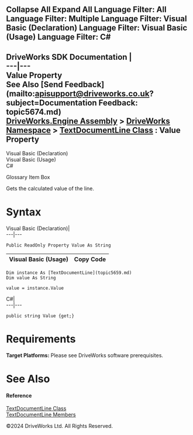        

 Collapse All Expand All  Language Filter: All  Language Filter: Multiple  Language Filter: Visual Basic (Declaration) Language Filter: Visual Basic (Usage) Language Filter: C#  
---  
DriveWorks SDK Documentation  |   
---|---  
Value Property   
See Also [Send Feedback](mailto:apisupport@driveworks.co.uk?subject=Documentation Feedback: topic5674.md)  
[DriveWorks.Engine Assembly](topic2156.md) > [DriveWorks Namespace](topic2159.md) > [TextDocumentLine Class](topic5659.md) : Value Property  
---  
  
Visual Basic (Declaration)    
Visual Basic (Usage)    
C# 

Glossary Item Box

Gets the calculated value of the line. 

# Syntax

Visual Basic (Declaration)|   
---|---  
      
    
    Public ReadOnly Property Value As String  
  
Visual Basic (Usage)| Copy Code  
---|---  
      
    
    Dim instance As [TextDocumentLine](topic5659.md)
    Dim value As String
     
    value = instance.Value  
  
C#|   
---|---  
      
    
    public string Value {get;}  
  
# Requirements

**Target Platforms:** Please see DriveWorks software prerequisites.

# See Also

#### Reference

[TextDocumentLine Class](topic5659.md)   
[TextDocumentLine Members](topic5660.md)

©2024 DriveWorks Ltd. All Rights Reserved.
